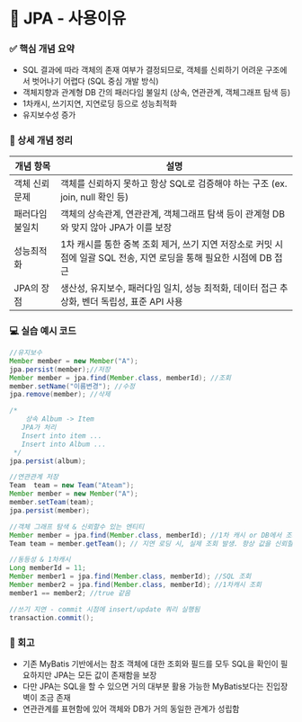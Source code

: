 #  🧠 JPA  - 사용이유

### ✅ 핵심 개념 요약
- SQL 결과에 따라 객체의 존재 여부가 결정되므로, 객체를 신뢰하기 어려운 구조에서 벗어나기 어렵다 (SQL 중심 개발 방식)
- 객체지향과 관계형 DB 간의 패러다임 불일치 (상속, 연관관계, 객체그래프 탐색 등)
- 1차캐시, 쓰기지연, 지연로딩 등으로 성능최적화
- 유지보수성 증가


### 🔎 상세 개념 정리
| 개념 항목       | 설명                                                                |
|----------------|---------------------------------------------------------------------|
| 객체 신뢰 문제   | 객체를 신뢰하지 못하고 항상 SQL로 검증해야 하는 구조 (ex. join, null 확인 등)                       |
| 패러다임 불일치 | 객체의 상속관계, 연관관계, 객체그래프 탐색 등이 관계형 DB와 맞지 않아 JPA가 이를  보장  |
| 성능최적화   | 1차 캐시를 통한 중복 조회 제거, 쓰기 지연 저장소로 커밋 시점에 일괄 SQL 전송, 지연 로딩을 통해 필요한 시점에 DB 접근  |
| JPA의 장점      | 생산성, 유지보수, 패러다임 일치, 성능 최적화, 데이터 접근 추상화, 벤더 독립성, 표준 API 사용 |

### 💻 실습 예시 코드

```java
//유지보수
Member member = new Member("A");
jpa.persist(member);//저장
Member member = jpa.find(Member.class, memberId); //조회
member.setName("이름변경"); //수정
jpa.remove(member); //삭제

/*
    상속 Album -> Item
   JPA가 처리
   Insert into item ...
   Insert into Album ...
 */
jpa.persist(album); 

//연관관계 저장
Team  team = new Team("Ateam");
Member member = new Member("A");
member.setTeam(team);
jpa.persist(member);

//객체 그래프 탐색 & 신뢰할수 있는 엔티티
Member member = jpa.find(Member.class, memberId); //1차 캐시 or DB에서 조회
Team team = member.getTeam(); // 지연 로딩 시, 실제 조회 발생. 항상 값을 신뢰할 수 있음

//동등성 & 1차캐시 
Long memberId = 11;
Member member1 = jpa.find(Member.class, memberId); //SQL 조회
Member member2 = jpa.find(Member.class, memberId); //1차캐시 조회
member1 == member2; //true 같음 

//쓰기 지연 - commit 시점에 insert/update 쿼리 실행됨
transaction.commit();

```



### 🔁 회고
- 기존 MyBatis 기반에서는 참조 객체에 대한 조회와 필드를 모두 SQL을 확인이 필요하지만 JPA는 모든 값이 존재함을 보장
- 다만 JPA는 SQL을 할 수 있으면 거의 대부분 활용 가능한 MyBatis보다는 진입장벽이 조금 존재
- 연관관계를 표현함에 있어 객체와 DB가 거의 동일한 관계가 성립함
